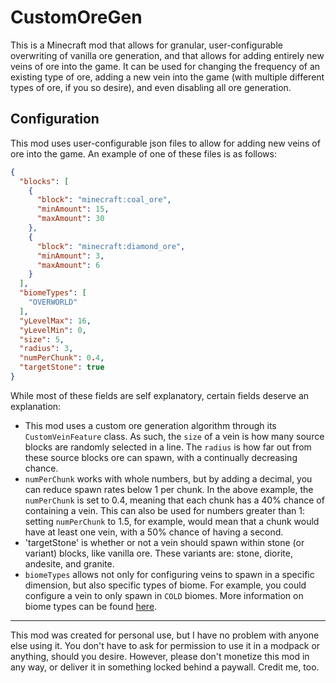 # CustomOreGen
This is a Minecraft mod that allows for granular, user-configurable overwriting of vanilla ore generation, and that allows for adding entirely new veins of ore into the game.
It can be used for changing the frequency of an existing type of ore, adding a new vein into the game (with multiple different types of ore, if you so desire), and even disabling all ore generation.

## Configuration

This mod uses user-configurable json files to allow for adding new veins of ore into the game. An example of one of these files is as follows:
```json
{
  "blocks": [
    {
	  "block": "minecraft:coal_ore",
      "minAmount": 15,
      "maxAmount": 30
    },
	{
	  "block": "minecraft:diamond_ore",
      "minAmount": 3,
      "maxAmount": 6
    }
  ],
  "biomeTypes": [
    "OVERWORLD"
  ],
  "yLevelMax": 16,
  "yLevelMin": 0,
  "size": 5,
  "radius": 3,
  "numPerChunk": 0.4,
  "targetStone": true
}
```
While most of these fields are self explanatory, certain fields deserve an explanation:
* This mod uses a custom ore generation algorithm through its `CustomVeinFeature` class. As such, the `size` of a vein is how many source blocks are randomly selected in a line. The `radius` is how far out from these source blocks ore can spawn, with a continually decreasing chance.
* `numPerChunk` works with whole numbers, but by adding a decimal, you can reduce spawn rates below 1 per chunk. In the above example, the `numPerChunk` is set to 0.4, meaning that each chunk has a 40% chance of containing a vein. This can also be used for numbers greater than 1: setting `numPerChunk` to 1.5, for example, would mean that a chunk would have at least one vein, with a 50% chance of having a second.
* 'targetStone' is whether or not a vein should spawn within stone (or variant) blocks, like vanilla ore. These variants are: stone, diorite, andesite, and granite.
* `biomeTypes` allows not only for configuring veins to spawn in a specific dimension, but also specific types of biome. For example, you could configure a vein to only spawn in `COLD` biomes. More information on biome types can be found [here](https://skmedix.github.io/ForgeJavaDocs/javadoc/forge/1.9.4-12.17.0.2051/net/minecraftforge/common/BiomeDictionary.Type.html).

---

This mod was created for personal use, but I have no problem with anyone else using it. You don't have to ask for permission to use it in a modpack or anything, should you desire. However, please don't monetize this mod in any way, or deliver it in something locked behind a paywall. Credit me, too.
